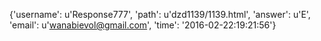 {'username': u'Response777', 'path': u'dzd1139/1139.html', 'answer': u'E', 'email': u'wanabievol@gmail.com', 'time': '2016-02-22:19:21:56'}